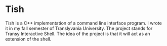 # Tish
Tish is a C++ implementation of a command line interface program. I wrote it in my fall semester of Translyvania University. The project stands for Transy Interactive Shell. The idea of the project is that it will act as an extension of the shell.  
